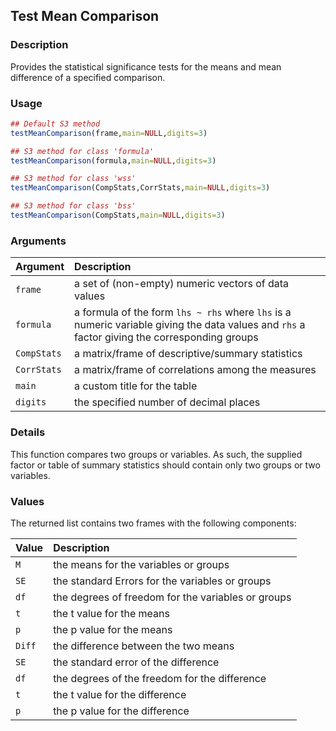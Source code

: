 ## Test Mean Comparison

### Description

Provides the statistical significance tests for the means and mean difference of a specified comparison.

### Usage

```r
## Default S3 method
testMeanComparison(frame,main=NULL,digits=3)

## S3 method for class 'formula'
testMeanComparison(formula,main=NULL,digits=3)

## S3 method for class 'wss'
testMeanComparison(CompStats,CorrStats,main=NULL,digits=3)

## S3 method for class 'bss'
testMeanComparison(CompStats,main=NULL,digits=3)
```

### Arguments

Argument | Description
:-- | :--
```frame``` | a set of (non-empty) numeric vectors of data values
```formula``` | a formula of the form `lhs ~ rhs` where `lhs` is a numeric variable giving the data values and `rhs` a factor giving the corresponding groups
```CompStats``` | a matrix/frame of descriptive/summary statistics
```CorrStats``` | a matrix/frame of correlations among the measures
```main``` | a custom title for the table
```digits``` | the specified number of decimal places

### Details

This function compares two groups or variables. As such, the supplied factor or table of summary statistics should contain only two groups or two variables.

### Values

The returned list contains two frames with the following components:

Value | Description
:-- | :--
```M``` | the means for the variables or groups
```SE``` | the standard Errors for the variables or groups
```df``` | the degrees of freedom for the variables or groups
```t``` | the t value for the means
```p``` | the p value for the means
```Diff``` | the difference between the two means
```SE``` | the standard error of the difference
```df``` | the degrees of the freedom for the difference
```t``` | the t value for the difference
```p``` | the p value for the difference
